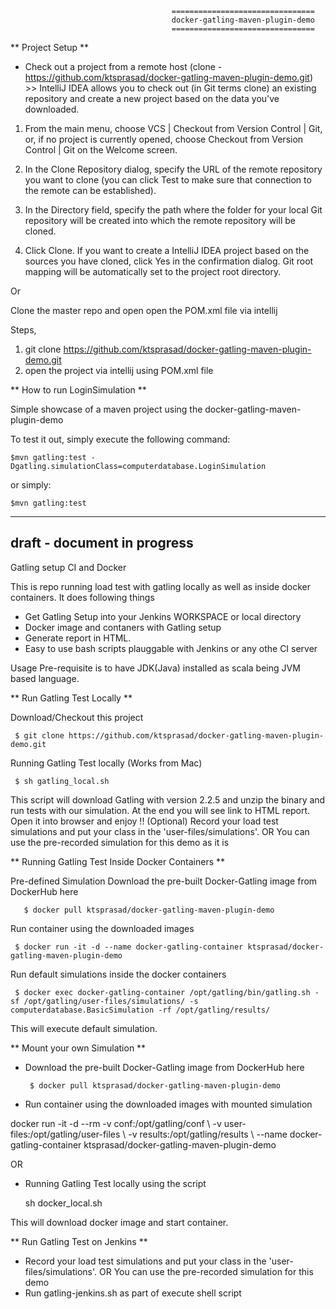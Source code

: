                                         ================================
                                        docker-gatling-maven-plugin-demo
                                        ================================

** Project Setup **  

- Check out a project from a remote host (clone - https://github.com/ktsprasad/docker-gatling-maven-plugin-demo.git) >> IntelliJ IDEA allows you to check out (in Git terms clone) an existing repository and create a new project based on the data you've downloaded.
    
1. From the main menu, choose VCS | Checkout from Version Control | Git, or, if no project is currently opened, choose Checkout from Version Control | Git on the Welcome screen.

2. In the Clone Repository dialog, specify the URL of the remote repository you want to clone (you can click Test to make sure that connection to the remote can be established).

3. In the Directory field, specify the path where the folder for your local Git repository will be created into which the remote repository will be cloned.

4. Click Clone. If you want to create a IntelliJ IDEA project based on the sources you have cloned, click Yes in the confirmation dialog. Git root mapping will be automatically set to the project root directory.

Or 

Clone the master repo and open open the POM.xml file via intellij

Steps,
1. git clone https://github.com/ktsprasad/docker-gatling-maven-plugin-demo.git
2. open the project via intellij using POM.xml file


** How to run LoginSimulation **

Simple showcase of a maven project using the docker-gatling-maven-plugin-demo

To test it out, simply execute the following command:

    $mvn gatling:test -Dgatling.simulationClass=computerdatabase.LoginSimulation

or simply:

    $mvn gatling:test

-------------------------------------------
draft - document in progress
-------------------------------------------

Gatling setup CI and Docker

This is repo running load test with gatling locally as well as inside docker containers. It does following things

- Get Gatling Setup into your Jenkins WORKSPACE or local directory
- Docker image and contaners with Gatling setup
- Generate report in HTML.
- Easy to use bash scripts plauggable with Jenkins or any othe CI server

Usage
Pre-requisite is to have JDK(Java) installed as scala being JVM based language.

** Run Gatling Test Locally **

Download/Checkout this project
     
     $ git clone https://github.com/ktsprasad/docker-gatling-maven-plugin-demo.git
     
Running Gatling Test locally (Works from Mac)
     
     $ sh gatling_local.sh

This script will download Gatling with version 2.2.5 and unzip the binary and run tests with our simulation.
At the end you will see link to HTML report. Open it into browser and enjoy !!
(Optional) Record your load test simulations and put your class in the 'user-files/simulations'. OR You can use the pre-recorded simulation for this demo as it is

** Running Gatling Test Inside Docker Containers **

Pre-defined Simulation
Download the pre-built Docker-Gatling image from DockerHub here

       $ docker pull ktsprasad/docker-gatling-maven-plugin-demo
       
Run container using the downloaded images

     $ docker run -it -d --name docker-gatling-container ktsprasad/docker-gatling-maven-plugin-demo 
     
Run default simulations inside the docker containers

     $ docker exec docker-gatling-container /opt/gatling/bin/gatling.sh -sf /opt/gatling/user-files/simulations/ -s computerdatabase.BasicSimulation -rf /opt/gatling/results/
     
This will execute default simulation.

** Mount your own Simulation **

- Download the pre-built Docker-Gatling image from DockerHub here

       $ docker pull ktsprasad/docker-gatling-maven-plugin-demo
       
- Run container using the downloaded images with mounted simulation

docker run -it -d --rm -v conf:/opt/gatling/conf \ -v user-files:/opt/gatling/user-files \ -v results:/opt/gatling/results \ --name docker-gatling-container ktsprasad/docker-gatling-maven-plugin-demo

OR

- Running Gatling Test locally using the script

  sh docker_local.sh

This will download docker image and start container.

** Run Gatling Test on Jenkins **
- Record your load test simulations and put your class in the 'user-files/simulations'. OR You can use the pre-recorded simulation for this demo
- Run gatling-jenkins.sh as part of execute shell script

